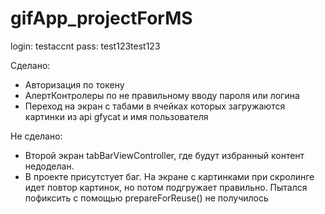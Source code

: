 # gifApp_projectForMS

login: testaccnt
pass: test123test123

Сделано: 
- Авторизация по токену
- АлертКонтролеры по не правильному вводу пароля или логина
- Переход на экран с табами в ячейках которых загружаются картинки из api gfycat и имя пользователя


Не сделано:
 - Второй экран tabBarViewController, где будут избранный контент недоделан.
 - В проекте присутстует баг. На экране с картинками при скролинге идет повтор картинок, но потом подгружает правильно. 
   Пытался пофиксить с помощью prepareForReuse() не получилось

